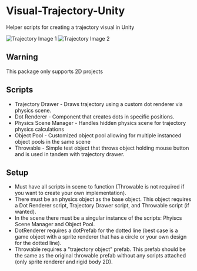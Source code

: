 # Visual-Trajectory-Unity
Helper scripts for creating a trajectory visual in Unity

![Trajectory Image 1](https://github.com/Nathan-Carpenter-Git/Visual-Trajectory-Unity/assets/144058518/c5600df3-a341-473c-9dda-6dbba9293b98)
![Trajectory Image 2](https://github.com/Nathan-Carpenter-Git/Visual-Trajectory-Unity/assets/144058518/1226ac86-fe42-41fb-bf3b-3d6e60967776)

## Warning
This package only supports 2D projects

## Scripts
- Trajectory Drawer - Draws trajectory using a custom dot renderer via physics scene.
- Dot Renderer - Component that creates dots in specific positions.
- Physics Scene Manager - Handles hidden physics scene for trajectory physics calculations
- Object Pool - Customized object pool allowing for multiple instanced object pools in the same scene
- Throwable - Simple test object that throws object holding mouse button and is used in tandem with trajectory drawer.

## Setup
- Must have all scripts in scene to function (Throwable is not required if you want to create your own implementation).
- There must be an physics object as the base object. This object requires a Dot Renderer script, Trajectory Drawer script, and Throwable script (if wanted).
- In the scene there must be a singular instance of the scripts: Phyiscs Scene Manager and Object Pool.
- DotRenderer requires a dotPrefab for the dotted line (best case is a game object with a sprite renderer that has a circle or your own design for the dotted line).
- Throwable requires a "trajectory object" prefab. This prefab should be the same as the original throwable prefab without any scripts attached (only sprite renderer and rigid body 2D).

